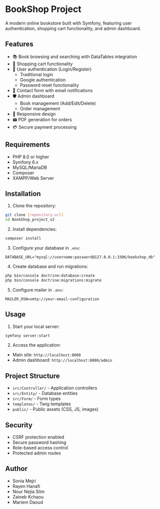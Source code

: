 # BookShop Project

A modern online bookstore built with Symfony, featuring user authentication, shopping cart functionality, and admin dashboard.

## Features

- 📚 Book browsing and searching with DataTables integration
- 🛒 Shopping cart functionality
- 👤 User authentication (Login/Register)
  - Traditional login
  - Google authentication
  - Password reset functionality
- 📧 Contact form with email notifications
- 🛡️ Admin dashboard
  - Book management (Add/Edit/Delete)
  - Order management
- 📱 Responsive design
- 🖨️ PDF generation for orders
- 💳 Secure payment processing

## Requirements

- PHP 8.0 or higher
- Symfony 6.x
- MySQL/MariaDB
- Composer
- XAMPP/Web Server

## Installation

1. Clone the repository:
```bash
git clone [repository-url]
cd BookShop_project_v2
```

2. Install dependencies:
```bash
composer install
```

3. Configure your database in `.env`:
```
DATABASE_URL="mysql://username:password@127.0.0.1:3306/bookshop_db"
```

4. Create database and run migrations:
```bash
php bin/console doctrine:database:create
php bin/console doctrine:migrations:migrate
```

5. Configure mailer in `.env`:
```
MAILER_DSN=smtp://your-email-configuration
```

## Usage

1. Start your local server:
```bash
symfony server:start
```

2. Access the application:
- Main site: `http://localhost:8000`
- Admin dashboard: `http://localhost:8000/admin`

## Project Structure

- `src/Controller/` - Application controllers
- `src/Entity/` - Database entities
- `src/Form/` - Form types
- `templates/` - Twig templates
- `public/` - Public assets (CSS, JS, images)

## Security

- CSRF protection enabled
- Secure password hashing
- Role-based access control
- Protected admin routes

## Author

- Sonia Mejri
- Rayen Hanafi
- Nour Nejia Slim
- Zaineb Kchaou
- Mariem Daoud

